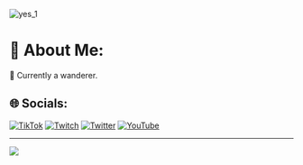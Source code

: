 ![yes_1](https://user-images.githubusercontent.com/26033026/209754298-157d1f5d-e809-4d68-b7ba-7565748e452f.gif)


# 💫 About Me:
🔭 Currently a wanderer.


## 🌐 Socials:
[![TikTok](https://img.shields.io/badge/TikTok-%23000000.svg?logo=TikTok&logoColor=white)](https://tiktok.com/@zoneeox) [![Twitch](https://img.shields.io/badge/Twitch-%239146FF.svg?logo=Twitch&logoColor=white)](https://twitch.tv/zoneeoX) [![Twitter](https://img.shields.io/badge/Twitter-%231DA1F2.svg?logo=Twitter&logoColor=white)](https://twitter.com/zoneeoX) [![YouTube](https://img.shields.io/badge/YouTube-%23FF0000.svg?logo=YouTube&logoColor=white)](https://youtube.com/channel/UC2Y8PH2PzQJPMtui0ejv9cQ) 

---
[![](https://visitcount.itsvg.in/api?id=zoneeoX&icon=3&color=6)](https://visitcount.itsvg.in)

<!-- Proudly created with GPRM ( https://gprm.itsvg.in ) -->
